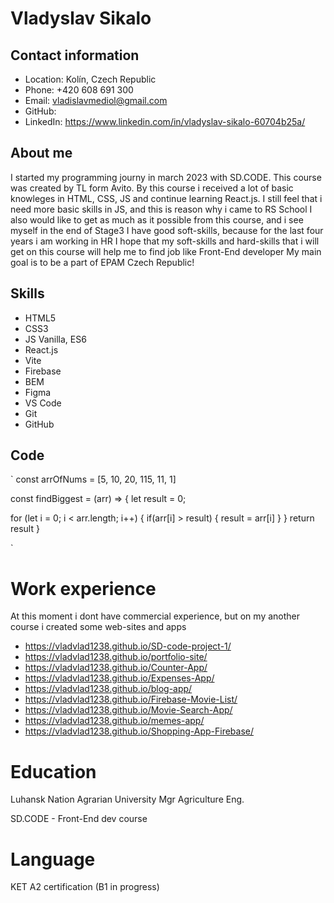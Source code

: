 # Vladyslav Sikalo

## Contact information
* Location: Kolín, Czech Republic
* Phone: +420 608 691 300
* Email: vladislavmediol@gmail.com
* GitHub: [](https://github.com/VladVlad1238)
* LinkedIn: https://www.linkedin.com/in/vladyslav-sikalo-60704b25a/

## About me
 I started my programming journy in march 2023 with SD.CODE. This course was created by TL form Avito. By this course i received a lot of basic knowleges in HTML, CSS, JS and continue learning React.js.
 I still feel that i need more basic skills in JS, and this is reason why i came to RS School 
 I also would like to get as much as it possible from this course, and i see myself in the end of Stage3 
 I have good soft-skills, because for the last four years i am working in HR 
 I hope that my soft-skills and hard-skills that i will get on this course will help me to find job like Front-End developer
 My main goal is to be a part of EPAM Czech Republic!  

## Skills
 * HTML5
 * CSS3
 * JS Vanilla, ES6
 * React.js
 * Vite
 * Firebase
 * BEM
 * Figma
 * VS Code
 * Git
 * GitHub
 
## Code
`
const arrOfNums = [5, 10, 20, 115, 11, 1]

const findBiggest = (arr) => {
  let result = 0;

  for (let i = 0; i < arr.length; i++) {
    if(arr[i] > result) {
      result = arr[i]
    }
  }
  return result
}

`

# Work experience
At this moment i dont have commercial experience, but on my another course i created some web-sites and apps

* https://vladvlad1238.github.io/SD-code-project-1/
* https://vladvlad1238.github.io/portfolio-site/
* https://vladvlad1238.github.io/Counter-App/
* https://vladvlad1238.github.io/Expenses-App/
* https://vladvlad1238.github.io/blog-app/
* https://vladvlad1238.github.io/Firebase-Movie-List/
* https://vladvlad1238.github.io/Movie-Search-App/
* https://vladvlad1238.github.io/memes-app/
* https://vladvlad1238.github.io/Shopping-App-Firebase/

# Education 
Luhansk Nation Agrarian University 
Mgr Agriculture Eng.

SD.CODE - Front-End dev course 

# Language
KET A2 certification (B1 in progress)